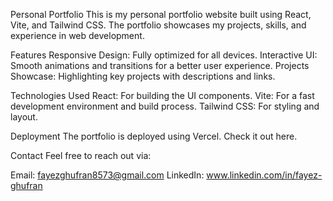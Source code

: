 Personal Portfolio
This is my personal portfolio website built using React, Vite, and Tailwind CSS. The portfolio showcases my projects, skills, and experience in web development.

Features
Responsive Design: Fully optimized for all devices.
Interactive UI: Smooth animations and transitions for a better user experience.
Projects Showcase: Highlighting key projects with descriptions and links.

Technologies Used
React: For building the UI components.
Vite: For a fast development environment and build process.
Tailwind CSS: For styling and layout.

Deployment
The portfolio is deployed using Vercel. Check it out here.

Contact
Feel free to reach out via:

Email: fayezghufran8573@gmail.com
LinkedIn: www.linkedin.com/in/fayez-ghufran

